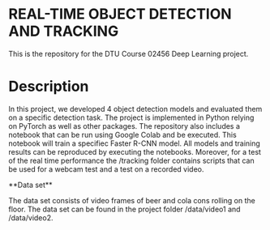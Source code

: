 # REAL-TIME OBJECT DETECTION AND TRACKING
This is the repository for the DTU Course 02456 Deep Learning project. 
# Description
<p>In this project, we developed 4 object detection models and evaluated them on a specific detection task. The project is implemented in Python relying on PyTorch as well as other packages. The repository also includes a notebook that can be run using Google Colab and be executed. This notebook will train a specifiec Faster R-CNN model. All models and training results can be reproduced by executing the notebooks. Moreover, for a test of the real time performance the /tracking folder contains scripts that can be used for a webcam test and a test on a recorded video.<p>
**Data set**
<p>The data set consists of video frames of beer and cola cons rolling on the floor. The data set can be found in the project folder /data/video1 and /data/video2.<p>
